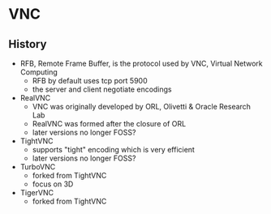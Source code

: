 VNC
===

## History

- RFB, Remote Frame Buffer, is the protocol used by VNC, Virtual Network
  Computing
  - RFB by default uses tcp port 5900
  - the server and client negotiate encodings
- RealVNC
  - VNC was originally developed by ORL, Olivetti & Oracle Research Lab
  - RealVNC was formed after the closure of ORL
  - later versions no longer FOSS?
- TightVNC
  - supports "tight" encoding which is very efficient
  - later versions no longer FOSS?
- TurboVNC
  - forked from TightVNC
  - focus on 3D
- TigerVNC
  - forked from TightVNC
